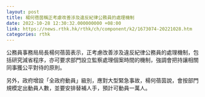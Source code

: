 ```yaml
---
layout: post
title: 楊何蓓茵稱正考慮改善涉及違反紀律公務員的處理機制
date: 2022-10-28 12:30:32.000000000 +08:00
link: https://news.rthk.hk/rthk/ch/component/k2/1673074-20221028.htm
categories: rthk
---
```


公務員事務局局長楊何蓓茵表示，正考慮改善涉及違反紀律公務員的處理機制，包括研究減省程序，亦可要求部門設立監察處理個案時間的機制，強調會把持讓相關同事獲公平對待的原則。

另外，政府增設「全政府動員」級別，應對大型緊急事故，楊何蓓茵說，會按部門規模定出動員人數，並要安排替補人手，預計可動員一萬人。

